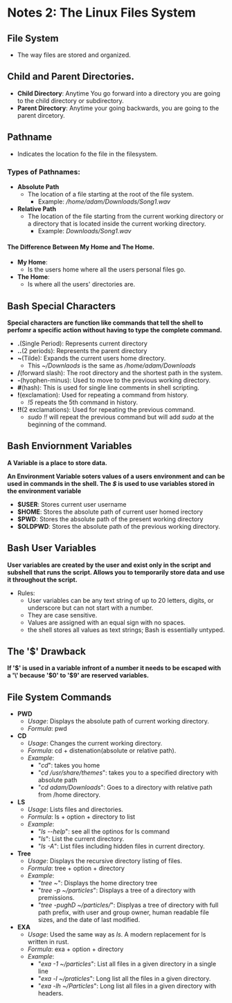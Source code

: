 # Notes 2: The Linux Files System

## File System
 * The way files are stored and organized.

## Child and Parent Directories.
* **Child Directory**: Anytime You go forward into a directory you are going to the child directory or subdirectory.
* **Parent Directory**: Anytime your going backwards, you are going to the parent dircetory.

## Pathname
* Indicates the location fo the file in the filesystem.

### Types of Pathnames:
* **Absolute Path**
  * The location of a file starting at the root of the file system.
    * Example: */home/adam/Downloads/Song1.wav*
* **Relative Path**
  * The location of the file starting from the current working directory or a directory that is located inside the current working directory.
    * Example: *Downloads/Song1.wav*

#### The Difference Between My Home and The Home.
* **My Home**:
  * Is the users home where all the users personal files go.
* **The Home**:
  * Is where all the users' directories are.

## Bash Special Characters
**Special characters are function like commands that tell the shell to perfomr a specific action without having to type the complete command.**
* **.**(Single Period): Represents current directory
* **..**(2 periods): Represents the parent directory
* **~**(Tilde): Expands the current users home directory.
  * This *~/Downlaods* is the same as */home/adam/Downloads*
* **/**(forward slash): The root directory and the shortest path in the system.
* **-**(hyophen-minus): Used to move to the previous working directory.
* **#**(hash): This is used for single line comments in shell scripting.
* **!**(exclamation): Used for repeating a command from history.
  * *!5* repeats the 5th command in history. 
* **!!**(2 exclamations): Used for repeating the previous command.
  * *sudo !!* will repeat the previous command but will add *sudo* at the beginning of the command.
  
## Bash Enviornment Variables

**A Variable is a place to store data.**

**An Environment Variable soters values of a users environment and can be used in commands in the shell. The *$* is used to use variables stored in the environment variable**

* **$USER**: Stores current user username
* **$HOME**: Stores the absolute path of current user homed irectory
* **$PWD**: Stores the absolute path of the present working directory
* **$OLDPWD**: Stores the absolute path of the previous working directory.

## Bash User Variables

**User variables are created by the user and exist only in the script and subshell that runs the script. Allows you to temporarily store data and use it throughout the script.**
* Rules:
  * User variables can be any text string of up to 20 letters, digits, or underscore but can not start with a number.
  * They are case sensitive.
  * Values are assigned with an equal sign with no spaces.
  * the shell stores all values as text strings; Bash is essentially untyped.

## The '$' Drawback
**If '$' is used in a variable infront of a number it needs to be escaped with a '\\' because '\$0' to '\$9' are reserved variables.**

## File System Commands

* **PWD**
  * *Usage*: Displays the absolute path of current working directory.
  * *Formula*: pwd
* **CD**
  * *Usage*: Changes the current working directory.
  * *Formula*: cd + distenation(absolute or relative path).
  * *Example*: 
    * "*cd*": takes you home
    * "*cd /usr/share/themes*": takes you to a specified directory with absolute path
    * "*cd adam/Downloads*": Goes to a directory with relative path from /home directory.
* **LS**
  * *Usage*: Lists files and directories.
  * *Formula*: ls + option + directory to list
  * *Example*:
    * "*ls --help*": see all the optinos for ls command
    * "*ls*": List the current directory.
    * "*ls -A*": List files including hidden files in current directory.
* **Tree**
  * *Usage*: Displays the recursive directory listing of files.
  * *Formula*: tree + option + directory
  * *Example*:
    * "*tree ~*": Displays the home directory tree
    * "*tree -p ~/particles*": Displays a tree of a directory with premissions.
    * "*tree -pughD ~/particles/*": Displyas a tree of directory with full path prefix, with user and group owner, human readable file sizes, and the date of last modified.
* **EXA**
  * *Usage*: Used the same way as *ls*. A modern replacement for ls written in rust.
  * *Formula*: exa + option + directory
  * *Example*:
    * "*exa -1 ~/particles*": List all files in a given directory in a single line
    * "*exa -l ~/praticles*": Long list all the files in a given directory.
    * "*exa -lh ~/Particles*": Long list all files in a given directory with headers.